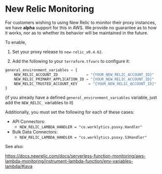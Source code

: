# New Relic Monitoring

For customers wishing to using New Relic to monitor their proxy instances, we have **alpha**
support for this in AWS. We provide no guarantee as to how it works, nor as to whether its behavior
will be maintained in the future.

To enable,

  1. Set your proxy release to `new-relic_v0.4.62`.

  2. Add the following to your `terraform.tfvars` to configure it:

```tf
general_environment_variables = {
    NEW_RELIC_ACCOUNT_ID             = "{YOUR_NEW_RELIC_ACCOUNT_ID}"
    NEW_RELIC_PRIMARY_APPLICATION_ID = "{YOUR_NEW_RELIC_ACCOUNT_ID}"
    NEW_RELIC_TRUSTED_ACCOUNT_KEY     = "{YOUR_NEW_RELIC_ACCOUNT_ID}"
}
```
  (if you already have a defined `general_environment_variables` variable, just add the `NEW_RELIC_`
  variables to it)

Additionally, you must set the following for each of these cases:
  - API Connectors:
      - `NEW_RELIC_LAMBDA_HANDLER = "co.worklytics.psoxy.Handler"`
  - Bulk Data Connectors:
      - `NEW_RELIC_LAMBDA_HANDLER = "co.worklytics.psoxy.S3Handler"`


See also:

https://docs.newrelic.com/docs/serverless-function-monitoring/aws-lambda-monitoring/instrument-lambda-function/env-variables-lambda/#java


